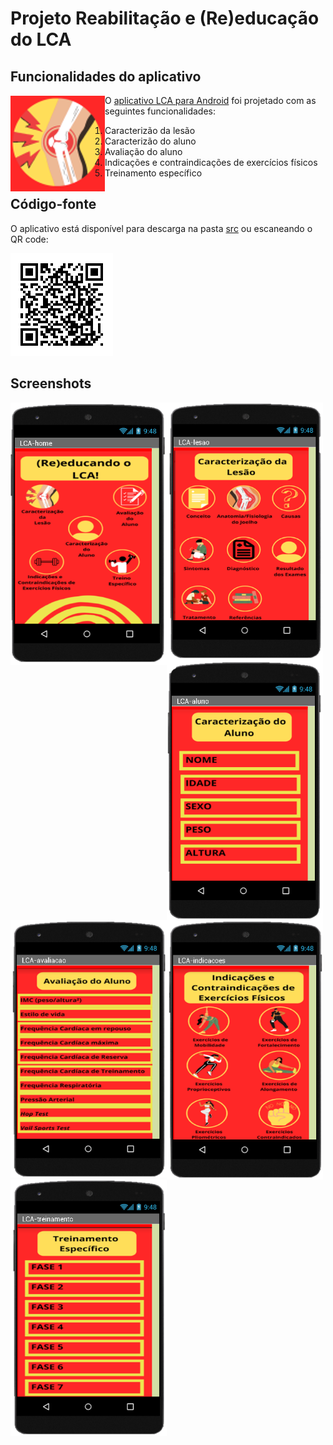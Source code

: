 # Projeto Reabilitação e (Re)educação do LCA


## Funcionalidades do aplicativo
<img src="images/lca-icon.png" align="left"/>

O [aplicativo LCA para Android](src/LCA.apk) foi projetado com as seguintes funcionalidades:

1. Caracterizão da lesão
2. Caracterizão do aluno
3. Avaliação do aluno
4. Indicações e contraindicações de exercícios físicos
5. Treinamento específico

## Código-fonte
O aplicativo está disponível para descarga na pasta [src](src/)
ou escaneando o QR code:

![](images/lca-qr.png)

## Screenshots

<img src="images/lca-app01.png" align="left" width="250">  

<img src="images/lca-app02.png" align="left" width="250">  

<img src="images/lca-app03.png" align="left" width="250">  

<img src="images/lca-app04.png" align="left" width="250">  <br>

<img src="images/lca-app05.png" align="left" width="250">  

<img src="images/lca-app06.png" align="left" width="250">  
